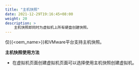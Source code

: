 ```yaml
---
title: "主机快照"
date: 2021-12-29T19:16:45+08:00
weight: 20
description: >
    主机快照即同时为虚拟机上所有硬盘创建快照。
---
```


仅{{<oem_name>}}和VMware平台支持主机快照。

**主机快照使用方法**

- 在虚拟机页面创建虚拟机页面可以选择使用主机快照创建虚拟机。